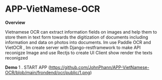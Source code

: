 # APP-VietNamese-OCR
**Overview**

Vietnamese OCR can extract information fields on images and help them to store them in text form towards the digitization of documents including information and data on photos into documents. Im use Paddle OCR and VietOCR , Im create server with Django-restframework to make API reconigze Image and use Rectjs to create UI Client show render the texts reconigzed

**Demo**
1 . START APP
(https://github.com/JohnPhann/APP-VietNamese-OCR/blob/main/frondend/ocr/public/1.png)


